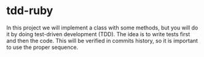 # tdd-ruby
In this project we will implement a class with some methods, but you will do it by doing test-driven development (TDD). The idea is to write tests first and then the code. This will be verified in commits history, so it is important to use the proper sequence.
